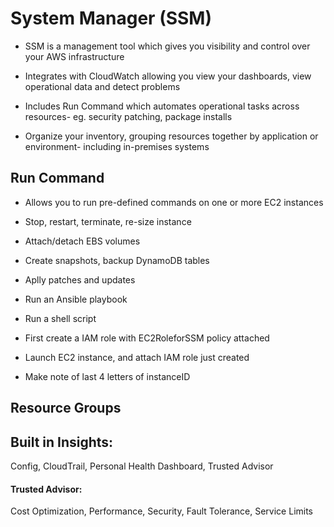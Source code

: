 # System Manager (SSM) 

* SSM is a management tool which gives you visibility and control over your AWS infrastructure

* Integrates with CloudWatch allowing you view your dashboards, view operational data and detect problems

* Includes Run Command which automates operational tasks across resources- eg. security patching, package installs

* Organize your inventory, grouping resources together by application or environment- including in-premises systems

## Run Command

* Allows you to run pre-defined commands on one or more EC2 instances
* Stop, restart, terminate, re-size instance
* Attach/detach EBS volumes
* Create snapshots, backup DynamoDB tables
* Aplly patches and updates
* Run an Ansible playbook
* Run a shell script

* First create a IAM role with EC2RoleforSSM policy attached
* Launch EC2 instance, and attach IAM role just created
* Make note of last 4 letters of instanceID


##  Resource Groups

## Built in Insights: 

Config, CloudTrail, Personal Health Dashboard, Trusted Advisor

#### Trusted Advisor:

Cost Optimization, Performance, Security, Fault Tolerance, Service Limits






